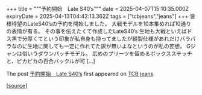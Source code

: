+++
title = """予約開始　Late S40’s"""
date = 2025-04-07T15:10:35.000Z
expiryDate = 2025-04-13T04:42:13.362Z
tags = ["tcbjeans","jeans"]
+++
皆様待望のLateS40’sの予約を開始しました。 大戦モデルを10本集めれば10通りの表情が有る。 その事を伝えたくて作成したLateS40’s 生地も大戦といえばドス黒で分厚くてという印象が私自身も持ってましたが縫製仕様があれだけバラバラなのに生地に関しても一定に作れてた訳が無いよなというのが私の妄想。 Gジャンは俗いうダウンパッチモデル。 広めのプリーツを留めるボックスステッチと、ピカピカの百合バックルが可 \[…\]

The post [予約開始　Late S40’s](http://tcbjeans.com/2025/04/08/51941) first appeared on [TCB jeans](http://tcbjeans.com).

[[source]](http://tcbjeans.com/2025/04/08/51941)
